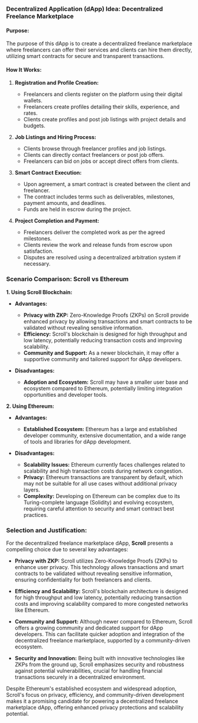 ### Decentralized Application (dApp) Idea: Decentralized Freelance Marketplace

#### Purpose:
The purpose of this dApp is to create a decentralized freelance marketplace where freelancers can offer their services and clients can hire them directly, utilizing smart contracts for secure and transparent transactions.

#### How It Works:
1. **Registration and Profile Creation:**
   - Freelancers and clients register on the platform using their digital wallets.
   - Freelancers create profiles detailing their skills, experience, and rates.
   - Clients create profiles and post job listings with project details and budgets.

2. **Job Listings and Hiring Process:**
   - Clients browse through freelancer profiles and job listings.
   - Clients can directly contact freelancers or post job offers.
   - Freelancers can bid on jobs or accept direct offers from clients.

3. **Smart Contract Execution:**
   - Upon agreement, a smart contract is created between the client and freelancer.
   - The contract includes terms such as deliverables, milestones, payment amounts, and deadlines.
   - Funds are held in escrow during the project.

4. **Project Completion and Payment:**
   - Freelancers deliver the completed work as per the agreed milestones.
   - Clients review the work and release funds from escrow upon satisfaction.
   - Disputes are resolved using a decentralized arbitration system if necessary.

### Scenario Comparison: Scroll vs Ethereum

**1. Using Scroll Blockchain:**

- **Advantages:**
  - **Privacy with ZKP:** Zero-Knowledge Proofs (ZKPs) on Scroll provide enhanced privacy by allowing transactions and smart contracts to be validated without revealing sensitive information.
  - **Efficiency:** Scroll's blockchain is designed for high throughput and low latency, potentially reducing transaction costs and improving scalability.
  - **Community and Support:** As a newer blockchain, it may offer a supportive community and tailored support for dApp developers.

- **Disadvantages:**
  - **Adoption and Ecosystem:** Scroll may have a smaller user base and ecosystem compared to Ethereum, potentially limiting integration opportunities and developer tools.

**2. Using Ethereum:**

- **Advantages:**
  - **Established Ecosystem:** Ethereum has a large and established developer community, extensive documentation, and a wide range of tools and libraries for dApp development.

- **Disadvantages:**
  - **Scalability Issues:** Ethereum currently faces challenges related to scalability and high transaction costs during network congestion.
  - **Privacy:** Ethereum transactions are transparent by default, which may not be suitable for all use cases without additional privacy layers.
  - **Complexity:** Developing on Ethereum can be complex due to its Turing-complete language (Solidity) and evolving ecosystem, requiring careful attention to security and smart contract best practices.

### Selection and Justification:

For the decentralized freelance marketplace dApp, **Scroll** presents a compelling choice due to several key advantages:

- **Privacy with ZKP:** Scroll utilizes Zero-Knowledge Proofs (ZKPs) to enhance user privacy. This technology allows transactions and smart contracts to be validated without revealing sensitive information, ensuring confidentiality for both freelancers and clients.

- **Efficiency and Scalability:** Scroll's blockchain architecture is designed for high throughput and low latency, potentially reducing transaction costs and improving scalability compared to more congested networks like Ethereum.

- **Community and Support:** Although newer compared to Ethereum, Scroll offers a growing community and dedicated support for dApp developers. This can facilitate quicker adoption and integration of the decentralized freelance marketplace, supported by a community-driven ecosystem.

- **Security and Innovation:** Being built with innovative technologies like ZKPs from the ground up, Scroll emphasizes security and robustness against potential vulnerabilities, crucial for handling financial transactions securely in a decentralized environment.

Despite Ethereum's established ecosystem and widespread adoption, Scroll's focus on privacy, efficiency, and community-driven development makes it a promising candidate for powering a decentralized freelance marketplace dApp, offering enhanced privacy protections and scalability potential.
